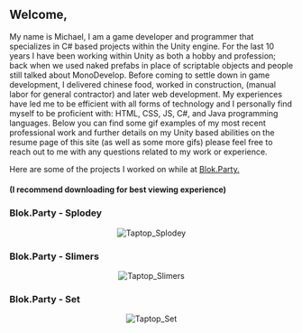 ## Welcome,

My name is Michael, I am a game developer and programmer that specializes in C# based projects within the Unity engine. For the last 10 years I have been working within Unity as both a hobby and profession; back when we used naked prefabs in place of scriptable objects and people still talked about MonoDevelop. Before coming to settle down in game development, I delivered chinese food, worked in construction, (manual labor for general contractor) and later web development. My experiences have led me to be efficient with all forms of technology and I personally find myself to be proficient with: HTML, CSS, JS, C#, and Java programming languages. Below you can find some gif examples of my most recent professional work and further details on my Unity based abilities on the resume page of this site (as well as some more gifs) please feel free to reach out to me with any questions related to my work or experience.

Here are some of the projects I worked on while at [Blok.Party.](www.linkedin.com/company/blok-party)
#### (I recommend downloading for best viewing experience)
### Blok.Party - Splodey
<p align="center">
  <img src= "https://raw.githubusercontent.com/miclede/portfolio/gh-pages/assets/images/splodey_compressed.gif" alt="Taptop_Splodey"/>
</p>

### Blok.Party - Slimers
<p align="center">
  <img src= "https://raw.githubusercontent.com/miclede/portfolio/gh-pages/assets/images/slimers_compressed.gif" alt="Taptop_Slimers"/>
</p>

### Blok.Party - Set
<p align="center">
  <img src= "https://raw.githubusercontent.com/miclede/portfolio/gh-pages/assets/images/set.gif" alt="Taptop_Set"/>
</p>
